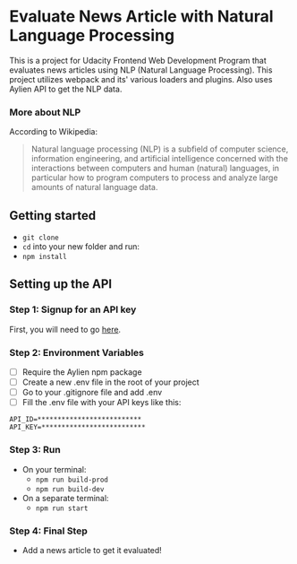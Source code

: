 # Evaluate News Article with Natural Language Processing

This is a project for Udacity Frontend Web Development Program that evaluates news articles using NLP (Natural Language Processing). This project utilizes webpack and its' various loaders and plugins. Also uses Aylien API to get the NLP data. 

### More about NLP

According to Wikipedia:

> Natural language processing (NLP) is a subfield of computer science, information engineering, and artificial intelligence
concerned with the interactions between computers and human (natural) languages, in particular how to program computers to
process and analyze large amounts of natural language data.

## Getting started

- `git clone`
- `cd` into your new folder and run:
- `npm install`

## Setting up the API

### Step 1: Signup for an API key
First, you will need to go [here](https://developer.aylien.com/signup).

### Step 2: Environment Variables
- [ ] Require the Aylien npm package
- [ ] Create a new .env file in the root of your project
- [ ] Go to your .gitignore file and add .env
- [ ] Fill the .env file with your API keys like this:
```
API_ID=**************************
API_KEY=**************************
```

### Step 3: Run
- On your terminal:
    - `npm run build-prod`
    - `npm run build-dev`
- On a separate terminal:
    - `npm run start`

### Step 4: Final Step
- Add a news article to get it evaluated!

